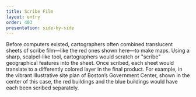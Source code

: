 ```yaml
---
title: Scribe Film
layout: entry
order: 403
presentation: side-by-side
---
```


Before computers existed, cartographers often combined translucent sheets of scribe film—like the red ones shown here—to make maps. Using a sharp, scalpel-like tool, cartographers would scratch or "scribe" geographical features into the sheet. Once scribed, each sheet would translate to a differently colored layer in the final product. For example, in the vibrant Illustrative site plan of Boston’s Government Center, shown in the center of this case, the red buildings and the blue buildings would have each been scribed separately.